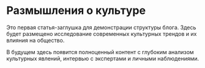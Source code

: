 # Размышления о культуре

Это первая статья-заглушка для демонстрации структуры блога. Здесь будет размещено исследование современных культурных трендов и их влияния на общество.

В будущем здесь появится полноценный контент с глубоким анализом культурных явлений, интервью с экспертами и личными наблюдениями.
